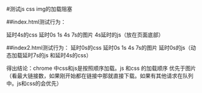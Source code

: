 #测试js css img的加载阻塞


##index.html测试行为：

延时4s的css
延时0s 1s 4s 7s的图片
4s延时的js（放在页面底部）

##index2.html测试行为：
延时0s的css
延时0s 1s 4s 7s的图片
延时0s的js（动态加载延时7s的js 和延时4s的css）


得出结论：chrome 中css和js是按照顺序加载。js 和css 的加载顺序 优先于图片（看最大链接数，如果刚开始都在链接中那就直接下载。如果有其他请求在队列中。js和css的会优先）